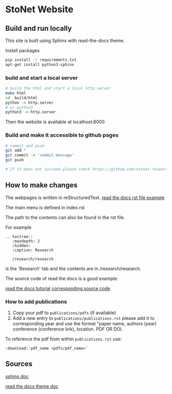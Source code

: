 # StoNet Website

## Build and run locally

This site is built using Sphinx with read-the-docs theme.

Install packages

```bash
pip install -r requirements.txt
apt-get install python3-sphinx
```

### build and start a local server

```bash
# build the html and start a local http server
make html
cd _build/html
python -m http.server
# or python3
python3 -m http.server
```

Then the website is available at localhost:8000

### Build and make it accessible to github pages

```bash
# commit and push
git add *
git commit -m 'commit message'
git push

# If it does not succeed please check https://github.com/stonet-research/stonet-research.github.io/actions or the `Deployments` branch.
```

## How to make changes

The webpages is written in reStructuredText.
[read the docs rst file example](https://draft-edx-style-guide.readthedocs.io/en/latest/ExampleRSTFile.html)

The main menu is defined in index.rst

The path to the contents can also be found in the rst file.

For example

```
.. toctree::
   :maxdepth: 2
   :hidden:
   :caption: Research

   /research/research

```

is the 'Research' tab and the contents are in /research/research.

The source code of read the docs is a good example:

[read the docs tutorial](https://docs.readthedocs.io/en/stable/tutorial/)
[corresponding source code](https://github.com/readthedocs/readthedocs.org/blob/c5ce36eefa5c54eeb66497a01c7e091afd56bb76/docs/user/tutorial/index.rst)

### How to add publications

1. Copy your pdf to `publications/pdfs` (if available)
2. Add a new entry to `publications/publications.rst` please add it to corresponding year and use the format "paper name, authors (year) conference (conference link), location. PDF OR DOI.  

To reference the pdf from within `publications.rst` use:
```
:download:`pdf_name <pdfs/pdf_name>`
``` 

## Sources

[sphinx doc](https://www.sphinx-doc.org/en/master/index.html)

[read the docs theme doc](https://sphinx-rtd-theme.readthedocs.io/en/stable/installing.html)
